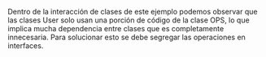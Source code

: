 Dentro de la interacción de clases de este ejemplo podemos observar que las clases User solo usan una porción de código de la clase OPS, lo que implica mucha dependencia entre clases que es completamente innecesaria. Para solucionar esto se debe segregar las operaciones en interfaces.
